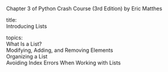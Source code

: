Chapter 3 of Python Crash Course (3rd Edition) by Eric Matthes

title:  
Introducing Lists

topics:  
What Is a List?  
Modifying, Adding, and Removing Elements  
Organizing a List  
Avoiding Index Errors When Working with Lists
